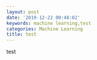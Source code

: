 ```yaml
---
layout: post
date: '2019-12-22 00:48:02'
keywords: machine learning,test
categories: Machine Learning
title: test
---
```


test